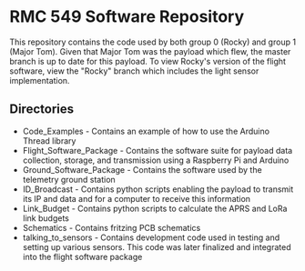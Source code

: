 # RMC 549 Software Repository
This repository contains the code used by both group 0 (Rocky) and group 1 (Major Tom).
Given that Major Tom was the payload which flew, the master branch is up to date for this payload.
To view Rocky's version of the flight software, view the "Rocky" branch which includes the light sensor implementation.

## Directories
* Code_Examples - Contains an example of how to use the Arduino Thread library
* Flight_Software_Package - Contains the software suite for payload data collection, storage, and transmission using a Raspberry Pi and Arduino
* Ground_Software_Package - Contains the software used by the telemetry ground station
* ID_Broadcast - Contains python scripts enabling the payload to transmit its IP and data and for a computer to receive this information
* Link_Budget - Contains python scripts to calculate the APRS and LoRa link budgets
* Schematics - Contains fritzing PCB schematics
* talking_to_sensors - Contains development code used in testing and setting up various sensors. This code was later finalized and integrated into the flight software package
